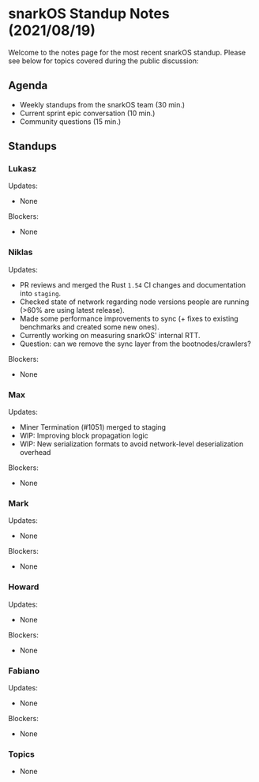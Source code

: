 # snarkOS Standup Notes (2021/08/19)

Welcome to the notes page for the most recent snarkOS standup. Please see below for topics covered during the public discussion:

## Agenda

* Weekly standups from the snarkOS team (30 min.)
* Current sprint epic conversation (10 min.)
* Community questions (15 min.)

## Standups

### Lukasz

Updates:

* None

Blockers:

* None

### Niklas

Updates:

* PR reviews and merged the Rust `1.54` CI changes and documentation into `staging`.
* Checked state of network regarding node versions people are running (>60% are using latest release).
* Made some performance improvements to sync (+ fixes to existing benchmarks and created some new ones).
* Currently working on measuring snarkOS' internal RTT.
* Question: can we remove the sync layer from the bootnodes/crawlers?

Blockers:

* None

### Max

Updates:

* Miner Termination (#1051) merged to staging
* WIP: Improving block propagation logic
* WIP: New serialization formats to avoid network-level deserialization overhead

Blockers:

* None

### Mark

Updates:

* None

Blockers:

* None

### Howard

Updates:

* None

Blockers:

* None

### Fabiano

Updates:

* None

Blockers:

* None

### Topics

* None
